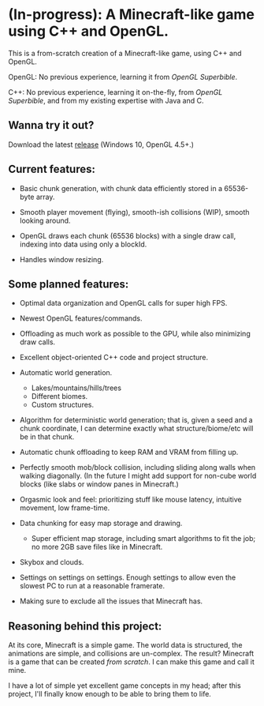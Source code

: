 # (In-progress): A Minecraft-like game using C++ and OpenGL.

This is a from-scratch creation of a Minecraft-like game, using C++ and OpenGL.

OpenGL: No previous experience, learning it from *OpenGL Superbible*.

C++: No previous experience, learning it on-the-fly, from *OpenGL Superbible*, and from my existing expertise with Java and C.

## Wanna try it out?

Download the latest [release](https://github.com/serg06/mc2/releases) (Windows 10, OpenGL 4.5+.)

## Current features:

- Basic chunk generation, with chunk data efficiently stored in a 65536-byte array.

- Smooth player movement (flying), smooth-ish collisions (WIP), smooth looking around.

- OpenGL draws each chunk (65536 blocks) with a single draw call, indexing into data using only a blockId.

- Handles window resizing. 

## Some planned features:

- Optimal data organization and OpenGL calls for super high FPS.

- Newest OpenGL features/commands.

- Offloading as much work as possible to the GPU, while also minimizing draw calls.

- Excellent object-oriented C++ code and project structure.

- Automatic world generation.
	- Lakes/mountains/hills/trees
	- Different biomes.
	- Custom structures.

- Algorithm for deterministic world generation; that is, given a seed and a chunk coordinate, I can determine exactly what structure/biome/etc will be in that chunk.

- Automatic chunk offloading to keep RAM and VRAM from filling up.

- Perfectly smooth mob/block collision, including sliding along walls when walking diagonally. (In the future I might add support for non-cube world blocks (like slabs or window panes in Minecraft.)

- Orgasmic look and feel: prioritizing stuff like mouse latency, intuitive movement, low frame-time.

- Data chunking for easy map storage and drawing.
	- Super efficient map storage, including smart algorithms to fit the job; no more 2GB save files like in Minecraft.

- Skybox and clouds.

- Settings on settings on settings. Enough settings to allow even the slowest PC to run at a reasonable framerate.

- Making sure to exclude all the issues that Minecraft has.

## Reasoning behind this project:

At its core, Minecraft is a simple game. The world data is structured, the animations are simple, and collisions are un-complex. The result? Minecraft is a game that can be created *from scratch*. I can make this game and call it mine.

I have a lot of simple yet excellent game concepts in my head; after this project, I'll finally know enough to be able to bring them to life. 
